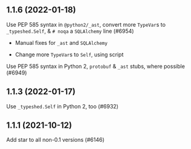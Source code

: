 ## 1.1.6 (2022-01-18)

Use PEP 585 syntax in `@python2/_ast`, convert more `TypeVar`s to `_typeshed.Self`, & `# noqa` a `SQLAlchemy` line (#6954)

* Manual fixes for `_ast` and `SQLAlchemy`

* Change more `TypeVar`s to `Self`, using script

Use PEP 585 syntax in Python 2, `protobuf` & `_ast` stubs, where possible (#6949)

## 1.1.3 (2022-01-17)

Use `_typeshed.Self` in Python 2, too (#6932)

## 1.1.1 (2021-10-12)

Add star to all non-0.1 versions (#6146)

